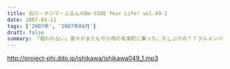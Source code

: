 ```yaml
---
title: 石川・ホンマ・ぶるんのBe-SIDE Your Life! vol.49-1
date: 2007-04-11
tags: ['2007年', '2007年04月']
draft: false
summary: 「報われない」面々がまたもや小雨の有楽町に集った。久しぶりの？？フルメンバー。「愚痴」三昧につき、ご注意を。高尚なギョーカイトークなど何一つありませんのでご注意を！NAMAE
---
```


http://project-phi.ddo.jp/ishikawa/ishikawa049_1.mp3
